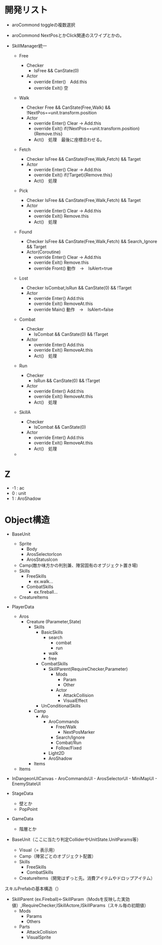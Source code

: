 # 開発リスト
 - aroCommond toggleの複数選択
 - aroCommond NextPosとかClick関連のスワイプとかの。

 - SkillManager統一
	- Free
		- Checker
			- IsFree && CanState(0) 
		- Actor
			- override Enter()　Add.this
			- override Exit() 空

	- Walk
		- Checker
			Free && CanState(Free,Walk) && !NextPos==unit.transform.position
		- Actor
			- override Enter() Clear → Add.this
			- override Exit() if(!NextPos==unit.transform.position){Remove.this}
			- Act()　処理　最後に座標合わせる。

	- Fetch
		- Checker
			IsFree && CanState(Free,Walk,Fetch) && Target
		- Actor
			- override Enter() Clear → Add.this
			- override Exit() if(!Target){Remove.this}
			- Act()　処理

	- Pick
		- Checker
			IsFree && CanState(Free,Walk,Fetch) && Target
		- Actor
			- override Enter() Clear → Add.this
			- override Exit() Remove.this
			- Act()　処理　
	
	- Found
		- Checker
			IsFree && CanState(Free,Walk,Fetch) && Search_Ignore && Target
		- Actor(Coroutine)
			- override Enter() Clear → Add.this
			- override Exit() Remove.this
			- override Front() 動作　→　IsAlert=true
 	
	- Lost
		- Checker
			IsCombat,IsRun && CanState(0) && !Target
		- Actor
			- override Enter() Add.this
			- override Exit() RemoveAt.this
			- override Main() 動作　→　IsAlert=false

	- Combat
		- Checker
			- IsCombat && CanState(0) && !Target
		- Actor
			- override Enter() Add.this
			- override Exit() RemoveAt.this
			- Act()　処理

	- Run
		- Checker
			- IsRun && CanState(0) && !Target
		- Actor
			- override Enter() Add.this
			- override Exit() RemoveAt.this
			- Act()　処理

	- SkillA
		- Checker
			- IsCombat && CanState(0)
		- Actor
			- override Enter() Add.this
			- override Exit() RemoveAt.this
			- Act()　処理
	- 
# Z
 - -1 : ac
 - 0 : unit
 - 1 : AroShadow




# Object構造

- BaseUnit
	- Sprite
		- Body
		- ArosSelectorIcon
		- ArosStatusIcon
	- Camp(敵か味方かの判別兼、陣営固有のオブジェクト置き場)
	- Skills
		- FreeSkills
			- ex.walk...
		- CombatSkills
			- ex.fireball...
	- CreatureItems


- PlayerData
	- Aros
		- Creature (Parameter,State)
			- Skills
				- BasicSkills
					- search
						- combat
						- run
					- walk
					- free
				- CombatSkills
					- SkillParent(RequireChecker,Parameter)
						- Mods
							- Param
							- Other
						- Actor
							- AttackCollision
							- VisualEffect
				- UnConditionalSkills
			- Camp
				- Aro
					- AroCommands
						- Free/Walk
							- NextPosMarker
						- Search/Ignore
						- Combat/Run
						- Follow/Fixed
					- Light2D
					- AroShadow
			- Items
	- Items
- InDangeonUICanvas
		- AroCommandsUI
		- ArosSelectorUI
		- MiniMapUI
		- EnemyStateUI
- StageData
	- 壁とか
	- PopPoint
- GameData
	- 階層とか

	
- BaseUnit（ここに当たり判定ColliderやUnitState.UnitParams等）
    - Visual（= 表示用）
    - Camp（陣営ごとのオブジェクト配置）
    - Skills
        - FreeSkills
        - CombatSkills
    - CreatureItems（開発はずっと先。消費アイテムやドロップアイテム）

スキルPrefabの基本構造（）
- SkillParent (ex.Fireball)←SkillParam（Modsを反映した実効値）,IRequireChecker,ISkillActore,ISkillParams（スキル毎の初期値）
	- Mods
		- Params
		- Others
	- Parts
		- AttackCollision
		- VisualSprite
